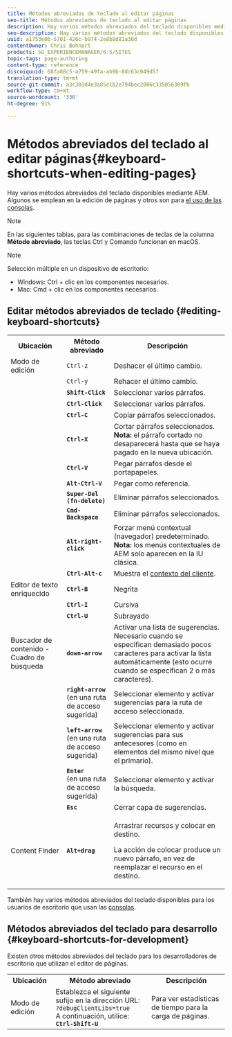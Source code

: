 ```yaml
---
title: Métodos abreviados de teclado al editar páginas
seo-title: Métodos abreviados de teclado al editar páginas
description: Hay varios métodos abreviados del teclado disponibles mediante AEM. Algunos se emplean en la edición de páginas y otros son para el uso de las consolas.
seo-description: Hay varios métodos abreviados del teclado disponibles mediante AEM. Algunos se emplean en la edición de páginas y otros son para el uso de las consolas.
uuid: a1753e0b-5701-426c-b974-2e8b8d81a30d
contentOwner: Chris Bohnert
products: SG_EXPERIENCEMANAGER/6.5/SITES
topic-tags: page-authoring
content-type: reference
discoiquuid: 68fa88c5-a759-49fa-ab9b-8dc63c049d5f
translation-type: tm+mt
source-git-commit: a3c303d4e3a85e1b2e794bec2006c335056309fb
workflow-type: tm+mt
source-wordcount: '336'
ht-degree: 91%

---
```



# Métodos abreviados del teclado al editar páginas{#keyboard-shortcuts-when-editing-pages}

Hay varios métodos abreviados del teclado disponibles mediante AEM. Algunos se emplean en la edición de páginas y otros son para [el uso de las consolas](/help/sites-classic-ui-authoring/author-env-keyboard-shortcuts.md).

>[!NOTE]
>
>En las siguientes tablas, para las combinaciones de teclas de la columna **Método abreviado**, las teclas Ctrl y Comando funcionan en macOS.

>[!NOTE]
>
>Selección múltiple en un dispositivo de escritorio:
>
>* Windows: Ctrl + clic en los componentes necesarios.
>* Mac: Cmd + clic en los componentes necesarios.

>



## Editar métodos abreviados de teclado {#editing-keyboard-shortcuts}

<table>
 <tbody>
  <tr>
   <th>Ubicación</th>
   <th>Método abreviado</th>
   <th>Descripción</th>
  </tr>
  <tr>
   <td>Modo de edición</td>
   <td><code>Ctrl-z</code></td>
   <td>Deshacer el último cambio.</td>
  </tr>
  <tr>
   <td> </td>
   <td><code>Ctrl-y</code></td>
   <td>Rehacer el último cambio.</td>
  </tr>
  <tr>
   <td> </td>
   <td><strong><code>Shift-Click</code></strong></td>
   <td>Seleccionar varios párrafos.</td>
  </tr>
  <tr>
   <td> </td>
   <td><strong><code>Ctrl-Click</code></strong></td>
   <td>Seleccionar varios párrafos.</td>
  </tr>
  <tr>
   <td> </td>
   <td><strong><code>Ctrl-C</code></strong></td>
   <td>Copiar párrafos seleccionados.</td>
  </tr>
  <tr>
   <td> </td>
   <td><strong><code>Ctrl-X</code></strong></td>
   <td>Cortar párrafos seleccionados.<strong><br /> Nota:</strong> el párrafo cortado no desaparecerá hasta que se haya pagado en la nueva ubicación.</td>
  </tr>
  <tr>
   <td> </td>
   <td><strong><code>Ctrl-V</code></strong></td>
   <td>Pegar párrafos desde el portapapeles.</td>
  </tr>
  <tr>
   <td> </td>
   <td><strong><code>Alt-Ctrl-V</code></strong></td>
   <td>Pegar como referencia.</td>
  </tr>
  <tr>
   <td> </td>
   <td><strong><code>Super-Del (fn-delete)</code></strong></td>
   <td>Eliminar párrafos seleccionados.</td>
  </tr>
  <tr>
   <td> </td>
   <td><strong><code>Cmd-Backspace</code></strong></td>
   <td>Eliminar párrafos seleccionados.</td>
  </tr>
  <tr>
   <td> </td>
   <td><strong><code>Alt-right-click</code></strong></td>
   <td>Forzar menú contextual (navegador) predeterminado.<br />
<strong>Nota:</strong> los menús contextuales de AEM solo aparecen en la IU clásica.</td>
  </tr>
  <tr>
   <td> </td>
   <td><strong><code>Ctrl-Alt-c</code></strong></td>
   <td>Muestra el <a href="/help/sites-administering/client-context.md">contexto del cliente</a>.</td>
  </tr>
  <tr>
   <td>Editor de texto enriquecido<br /> </td>
   <td><strong><code>Ctrl-B</code></strong><br /> </td>
   <td>Negrita</td>
  </tr>
  <tr>
   <td> </td>
   <td><strong><code>Ctrl-I</code></strong><br /> </td>
   <td>Cursiva<br /> </td>
  </tr>
  <tr>
   <td> </td>
   <td><strong><code>Ctrl-U</code></strong><br /> </td>
   <td>Subrayado</td>
  </tr>
  <tr>
   <td>Buscador de contenido - Cuadro de búsqueda</td>
   <td><strong><code>down-arrow</code></strong></td>
   <td>Activar una lista de sugerencias. Necesario cuando se especifican demasiado pocos caracteres para activar la lista automáticamente (esto ocurre cuando se especifican 2 o más caracteres).</td>
  </tr>
  <tr>
   <td> </td>
   <td><strong><code>right-arrow</code></strong><br /> (en una ruta de acceso sugerida)</td>
   <td>Seleccionar elemento y activar sugerencias para la ruta de acceso seleccionada.</td>
  </tr>
  <tr>
   <td> </td>
   <td><strong><code>left-arrow</code></strong><br /> (en una ruta de acceso sugerida)</td>
   <td>Seleccionar elemento y activar sugerencias para sus antecesores (como en elementos del mismo nivel que el primario).</td>
  </tr>
  <tr>
   <td> </td>
   <td><strong><code>Enter</code></strong><br /> (en una ruta de acceso sugerida)</td>
   <td>Seleccionar elemento y activar la búsqueda.</td>
  </tr>
  <tr>
   <td> </td>
   <td><strong><code>Esc</code></strong></td>
   <td>Cerrar capa de sugerencias.</td>
  </tr>
  <tr>
   <td>Content Finder<br /> </td>
   <td><strong><code>Alt+drag</code></strong></td>
   <td><p>Arrastrar recursos y colocar en destino.</p> <p>La acción de colocar produce un nuevo párrafo, en vez de reemplazar el recurso en el destino.</p> </td>
  </tr>
 </tbody>
</table>

También hay varios métodos abreviados del teclado disponibles para los usuarios de escritorio que usan las [consolas](/help/sites-classic-ui-authoring/author-env-keyboard-shortcuts.md).

## Métodos abreviados del teclado para desarrollo {#keyboard-shortcuts-for-development}

Existen otros métodos abreviados del teclado para los desarrolladores de escritorio que utilizan el editor de páginas.

<table>
 <tbody>
  <tr>
   <th>Ubicación</th>
   <th>Método abreviado</th>
   <th>Descripción</th>
  </tr>
  <tr>
   <td>Modo de edición</td>
   <td>Establezca el siguiente sufijo en la dirección URL:<br /> <code>?debugClientLibs=true</code><br /> A continuación, utilice:<br /> <strong><code>Ctrl-Shift-U</code></strong></td>
   <td>Para ver estadísticas de tiempo para la carga de páginas.</td>
  </tr>
 </tbody>
</table>

